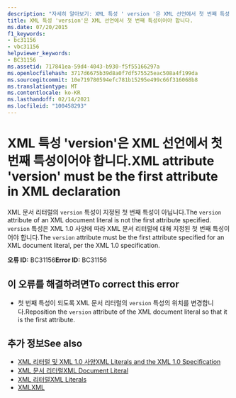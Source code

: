 ```yaml
---
description: "자세히 알아보기: XML 특성 ' version '은 XML 선언에서 첫 번째 특성 이어야 합니다."
title: XML 특성 'version'은 XML 선언에서 첫 번째 특성이어야 합니다.
ms.date: 07/20/2015
f1_keywords:
- bc31156
- vbc31156
helpviewer_keywords:
- BC31156
ms.assetid: 717841ea-59d4-4043-b930-f5f55166297a
ms.openlocfilehash: 3717d6675b39d8a0f7df575525eac508a4f199da
ms.sourcegitcommit: 10e719780594efc781b15295e499c66f316068b8
ms.translationtype: MT
ms.contentlocale: ko-KR
ms.lasthandoff: 02/14/2021
ms.locfileid: "100458293"
---
```

# <a name="xml-attribute-version-must-be-the-first-attribute-in-xml-declaration"></a><span data-ttu-id="fe9d6-103">XML 특성 'version'은 XML 선언에서 첫 번째 특성이어야 합니다.</span><span class="sxs-lookup"><span data-stu-id="fe9d6-103">XML attribute 'version' must be the first attribute in XML declaration</span></span>

<span data-ttu-id="fe9d6-104">XML 문서 리터럴의 `version` 특성이 지정된 첫 번째 특성이 아닙니다.</span><span class="sxs-lookup"><span data-stu-id="fe9d6-104">The `version` attribute of an XML document literal is not the first attribute specified.</span></span> <span data-ttu-id="fe9d6-105">`version` 특성은 XML 1.0 사양에 따라 XML 문서 리터럴에 대해 지정된 첫 번째 특성이어야 합니다.</span><span class="sxs-lookup"><span data-stu-id="fe9d6-105">The `version` attribute must be the first attribute specified for an XML document literal, per the XML 1.0 specification.</span></span>  
  
 <span data-ttu-id="fe9d6-106">**오류 ID:** BC31156</span><span class="sxs-lookup"><span data-stu-id="fe9d6-106">**Error ID:** BC31156</span></span>  
  
## <a name="to-correct-this-error"></a><span data-ttu-id="fe9d6-107">이 오류를 해결하려면</span><span class="sxs-lookup"><span data-stu-id="fe9d6-107">To correct this error</span></span>  
  
- <span data-ttu-id="fe9d6-108">첫 번째 특성이 되도록 XML 문서 리터럴의 `version` 특성의 위치를 변경합니다.</span><span class="sxs-lookup"><span data-stu-id="fe9d6-108">Reposition the `version` attribute of the XML document literal so that it is the first attribute.</span></span>  
  
## <a name="see-also"></a><span data-ttu-id="fe9d6-109">추가 정보</span><span class="sxs-lookup"><span data-stu-id="fe9d6-109">See also</span></span>

- [<span data-ttu-id="fe9d6-110">XML 리터럴 및 XML 1.0 사양</span><span class="sxs-lookup"><span data-stu-id="fe9d6-110">XML Literals and the XML 1.0 Specification</span></span>](../programming-guide/language-features/xml/xml-literals-and-the-xml-1-0-specification.md)
- [<span data-ttu-id="fe9d6-111">XML 문서 리터럴</span><span class="sxs-lookup"><span data-stu-id="fe9d6-111">XML Document Literal</span></span>](../language-reference/xml-literals/xml-document-literal.md)
- [<span data-ttu-id="fe9d6-112">XML 리터럴</span><span class="sxs-lookup"><span data-stu-id="fe9d6-112">XML Literals</span></span>](../language-reference/xml-literals/index.md)
- [<span data-ttu-id="fe9d6-113">XML</span><span class="sxs-lookup"><span data-stu-id="fe9d6-113">XML</span></span>](../programming-guide/language-features/xml/index.md)
